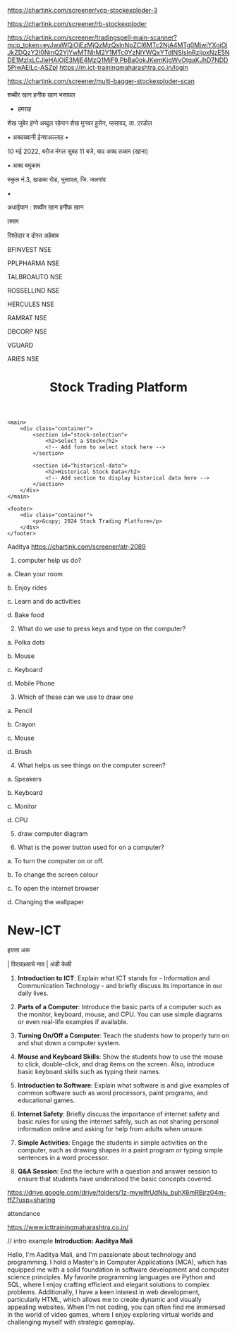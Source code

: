 https://chartink.com/screener/vcp-stockexploder-3

https://chartink.com/screener/rb-stockexploder



https://chartink.com/screener/tradingspell-main-scanner?mcp_token=eyJwaWQiOjEzMjQzMzQsInNpZCI6MTc2NjA4MTg0MiwiYXgiOiJkZDQzY2I0NmQ2YjYwMTNhM2Y1MTc0YzNlYWQxYTdlNSIsInRzIjoxNzE5NDE1MzIxLCJleHAiOjE3MjE4MzQ1MjF9.PbBa0okJKemKjgWvOtgaKJhD7NDD5PiwAElLc-ASZpI
https://m.ict-trainingmaharashtra.co.in/login


https://chartink.com/screener/multi-bagger-stockexploder-scan


शब्बीर खान हनीफ खान भसावल

* हमराह

शेख जुबेर इंग्ने अब्दुल रहेमान शेख मुनवर हुसेन, म्हसावद, ता. एरडोल

• अक्दख्वानी ईन्शाअल्लाह •

10 मई 2022, बरोज मंगल सुबह 11 बजे, बाद अक्द तआम (खाना)

• अक्द बमुकाम

स्कुल नं.3, खडका रोड, भुसावल, जि. जलगांव

•

अधाईयान : शब्यीर खान हनीफ खान

तमाम

रिश्तेदार व दोस्त अहेबाब




BFINVEST NSE



PPLPHARMA NSE



TALBROAUTO NSE



ROSSELLIND NSE



HERCULES NSE


RAMRAT NSE



DBCORP NSE



VGUARD

ARIES NSE








<!DOCTYPE html>
<html lang="en">
<head>
    <meta charset="UTF-8">
    <meta name="viewport" content="width=device-width, initial-scale=1.0">
    <title>Stock Trading Platform</title>
    <link rel="stylesheet" href="styles.css">
</head>
<body>
    <header>
        <div class="container">
            <h1>Stock Trading Platform</h1>
            <!-- Add navigation links here -->
        </div>
    </header>

    <main>
        <div class="container">
            <section id="stock-selection">
                <h2>Select a Stock</h2>
                <!-- Add form to select stock here -->
            </section>

            <section id="historical-data">
                <h2>Historical Stock Data</h2>
                <!-- Add section to display historical data here -->
            </section>
        </div>
    </main>

    <footer>
        <div class="container">
            <p>&copy; 2024 Stock Trading Platform</p>
        </div>
    </footer>
</body>
</html>





Aaditya
https://chartink.com/screener/atr-2089

1. computer help us do?

a. Clean your room

b. Enjoy rides

c. Learn and do activities

d. Bake food

2. What do we use to press keys and type on the computer?

a. Polka dots

b. Mouse

c. Keyboard

d. Mobile Phone

3. Which of these can we use to draw one

a. Pencil

b. Crayon

c. Mouse

d. Brush

4. What helps us see things on the computer screen?

a. Speakers

b. Keyboard

c. Monitor

d. CPU

5. draw computer diagram

6. What is the power button used for on a computer?

a. To turn the computer on or off.

b. To change the screen colour

c. To open the internet browser

d. Changing the wallpaper

# New-ICT

इयत्ता
अक

| विदयाथ्र्याचे नाव |
अंडी 
केळी 





1. **Introduction to ICT**: Explain what ICT stands for - Information and Communication Technology - and briefly discuss its importance in our daily lives.

2. **Parts of a Computer**: Introduce the basic parts of a computer such as the monitor, keyboard, mouse, and CPU. You can use simple diagrams or even real-life examples if available.

3. **Turning On/Off a Computer**: Teach the students how to properly turn on and shut down a computer system.

4. **Mouse and Keyboard Skills**: Show the students how to use the mouse to click, double-click, and drag items on the screen. Also, introduce basic keyboard skills such as typing their names.

5. **Introduction to Software**: Explain what software is and give examples of common software such as word processors, paint programs, and educational games.

6. **Internet Safety**: Briefly discuss the importance of internet safety and basic rules for using the internet safely, such as not sharing personal information online and asking for help from adults when unsure.

7. **Simple Activities**: Engage the students in simple activities on the computer, such as drawing shapes in a paint program or typing simple sentences in a word processor.

8. **Q&A Session**: End the lecture with a question and answer session to ensure that students have understood the basic concepts covered.

https://drive.google.com/drive/folders/1z-mywIfrUdNlu_buhX6mRBjrz04m-ffZ?usp=sharing


attendance

https://www.icttrainingmaharashtra.co.in/


// intro example
**Introduction: Aaditya Mali**

Hello, I'm Aaditya Mali, and I'm passionate about technology and programming. I hold a Master's in Computer Applications (MCA), which has equipped me with a solid foundation in software development and computer science principles. My favorite programming languages are Python and SQL, where I enjoy crafting efficient and elegant solutions to complex problems. Additionally, I have a keen interest in web development, particularly HTML, which allows me to create dynamic and visually appealing websites. When I'm not coding, you can often find me immersed in the world of video games, where I enjoy exploring virtual worlds and challenging myself with strategic gameplay.


